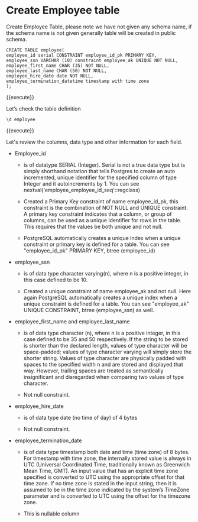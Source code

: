 # Create Employee table

Create Employee Table, please note we have not given any schema name, if
the schema name is not given generally table will be created in public
schema.

```postgresql
CREATE TABLE employee(
employee_id serial CONSTRAINT employee_id_pk PRIMARY KEY,
employee_ssn VARCHAR (10) constraint employee_ak UNIQUE NOT NULL,
employee_first_name CHAR (35) NOT NULL,
employee_last_name CHAR (50) NOT NULL,
employee_hire_date date NOT NULL,
employee_termination_datetime timestamp with time zone
);

```
{{execute}}

Let’s check the table definition

```postgresql
\d employee
``` 
{{execute}}

Let's review the columns, data type and other information for each field.

  - Employee_id
    
      - is of datatype SERIAL (Integer). Serial is not a true data type
        but is simply shorthand notation that tells Postgres to create
        an auto incremented, unique identifier for the specified column
        of type Integer and it autoincrements by 1. You can see
        nextval('employee_employee_id_seq'::regclass)
    
      - Created a Primary Key constraint of name employee_id_pk, this
        constraint is the combination of NOT NULL and UNIQUE constraint.
        A primary key constraint indicates that a column, or group of
        columns, can be used as a unique identifier for rows in the
        table. This requires that the values be both unique and not
        null.
    
      - PostgreSQL automatically creates a unique index when a unique
        constraint or primary key is defined for a table. You can see
        "employee_id_pk" PRIMARY KEY, btree (employee_id)

  - employee_ssn
    
      - is of data type character varying(n), where n is a positive
        integer, in this case defined to be 10.
    
      - Created a unique constraint of name employee_ak and not null.
        Here again PostgreSQL automatically creates a unique index when
        a unique constraint is defined for a table. You can see
        "employee_ak" UNIQUE CONSTRAINT, btree (employee_ssn) as well.

  - employee_first_name and employee_last_name
    
      - is of data type character (n), where n is a positive integer, in
        this case defined to be 35 and 50 respectively. If the string to
        be stored is shorter than the declared length, values of type
        character will be space-padded; values of type character varying
        will simply store the shorter string. Values of type character
        are physically padded with spaces to the specified width n and
        are stored and displayed that way. However, trailing spaces are
        treated as semantically insignificant and disregarded when
        comparing two values of type character.
    
      - Not null constraint.

  - employee_hire_date
    
      - is of data type date (no time of day) of 4 bytes
    
      - Not null constraint.

  - employee_termination_date
    
      - is of data type timestamp both date and time (time zone) of 8
        bytes. For timestamp with time zone, the internally stored value
        is always in UTC (Universal Coordinated Time, traditionally
        known as Greenwich Mean Time, GMT). An input value that has an
        explicit time zone specified is converted to UTC using the
        appropriate offset for that time zone. If no time zone is stated
        in the input string, then it is assumed to be in the time zone
        indicated by the system’s TimeZone parameter and is converted to
        UTC using the offset for the timezone zone.
    
      - This is nullable column

